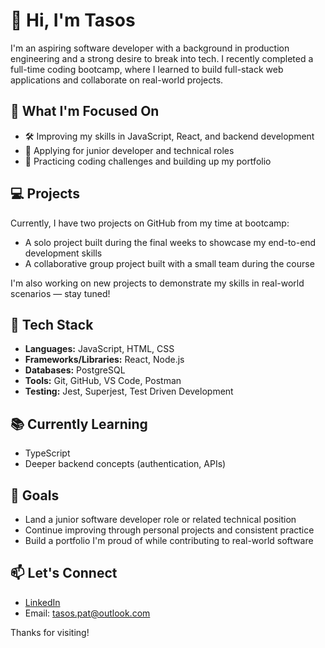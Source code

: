 # 👋 Hi, I'm Tasos

I'm an aspiring software developer with a background in production engineering and a strong desire to break into tech. I recently completed a full-time coding bootcamp, where I learned to build full-stack web applications and collaborate on real-world projects.

## 🧠 What I'm Focused On

- 🛠 Improving my skills in JavaScript, React, and backend development
- 💼 Applying for junior developer and technical roles
- 🧪 Practicing coding challenges and building up my portfolio

## 💻 Projects

Currently, I have two projects on GitHub from my time at bootcamp:
- A solo project built during the final weeks to showcase my end-to-end development skills
- A collaborative group project built with a small team during the course

I'm also working on new projects to demonstrate my skills in real-world scenarios — stay tuned!

## 🧰 Tech Stack

- **Languages:** JavaScript, HTML, CSS
- **Frameworks/Libraries:** React, Node.js
- **Databases:** PostgreSQL
- **Tools:** Git, GitHub, VS Code, Postman
- **Testing:** Jest, Superjest, Test Driven Development

## 📚 Currently Learning

- TypeScript
- Deeper backend concepts (authentication, APIs)

## 🧭 Goals

- Land a junior software developer role or related technical position
- Continue improving through personal projects and consistent practice
- Build a portfolio I'm proud of while contributing to real-world software

## 📫 Let's Connect

- [LinkedIn](https://www.linkedin.com/in/anastasiospatmazoglou/)
- Email: tasos.pat@outlook.com

Thanks for visiting!

